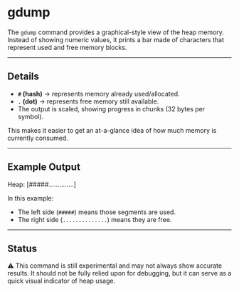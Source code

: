 # gdump

The `gdump` command provides a graphical-style view of the heap memory.  
Instead of showing numeric values, it prints a bar made of characters that represent used and free memory blocks.

---

## Details

- **`#` (hash)** → represents memory already used/allocated.  
- **`.` (dot)** → represents free memory still available.  
- The output is scaled, showing progress in chunks (32 bytes per symbol).

This makes it easier to get an at-a-glance idea of how much memory is currently consumed.

---

## Example Output

Heap: [#####..............]

In this example:
- The left side (`#####`) means those segments are used.
- The right side (`..............`) means they are free.

---

## Status

⚠️ This command is still experimental and may not always show accurate results. It should not be fully relied upon for debugging, but it can serve as a quick visual indicator of heap usage.
